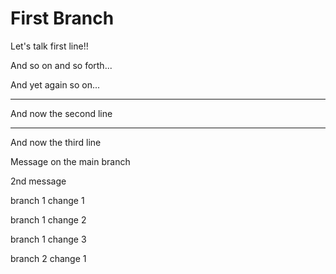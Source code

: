 # First Branch

Let's talk first line!!

And so on and so forth...

And yet again so on...

---

And now the second line

---

And now the third line

Message on the main branch

2nd message

branch 1 change 1

branch 1 change 2

branch 1 change 3

branch 2 change 1

